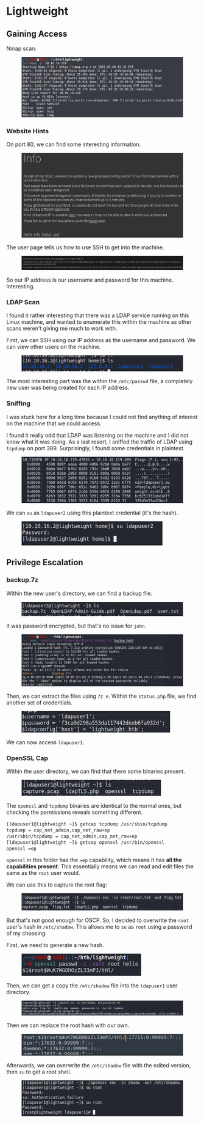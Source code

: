 # Lightweight

## Gaining Access

Nmap scan:

<figure><img src="../../../.gitbook/assets/image (522).png" alt=""><figcaption></figcaption></figure>

### Website Hints

On port 80, we can find some interesting information.

<figure><img src="../../../.gitbook/assets/image (520).png" alt=""><figcaption></figcaption></figure>

The user page tells us how to use SSH to get into the machine.

<figure><img src="../../../.gitbook/assets/image (494).png" alt=""><figcaption></figcaption></figure>

So our IP address is our username and password for this machine. Interesting.

### LDAP Scan

I found it rather interesting that there was a LDAP service running on this Linux machine, and wanted to enumerate this within the machine as other scans weren't giving me much to work with.

First, we can SSH using our IP address as the username and password. We can view other users on the machine.

<figure><img src="../../../.gitbook/assets/image (526).png" alt=""><figcaption></figcaption></figure>

The most interesting part was the within the `/etc/passwd` file, a completely new user was being created for each IP address.&#x20;

### Sniffing

I was stuck here for a long time because I could not find anything of interest on the machine that we could access.&#x20;

I found it really odd that LDAP was listening on the machine and I did not know what it was doing. As a last resort, I sniffed the traffic of LDAP using `tcpdump` on port 389. Surprisingly, I found some credentials in plaintext.

<figure><img src="../../../.gitbook/assets/image (506).png" alt=""><figcaption></figcaption></figure>

We can `su` as `ldapuser2` using this plaintext credential (it's the hash).

<figure><img src="../../../.gitbook/assets/image (499).png" alt=""><figcaption></figcaption></figure>

## Privilege Escalation

### backup.7z

Within the new user's directory, we can find a backup file.

<figure><img src="../../../.gitbook/assets/image (486).png" alt=""><figcaption></figcaption></figure>

It was password encrypted, but that's no issue for `john`.

<figure><img src="../../../.gitbook/assets/image (504).png" alt=""><figcaption></figcaption></figure>

Then, we can extract the files using `7z e`. Within the `status.php` file, we find another set of credentials.

<figure><img src="../../../.gitbook/assets/image (516).png" alt=""><figcaption></figcaption></figure>

We can now access `ldapuser1`.

### OpenSSL Cap

Within the user directory, we can find that there some binaries present.

<figure><img src="../../../.gitbook/assets/image (503).png" alt=""><figcaption></figcaption></figure>

The `openssl` and `tcpdump` binaries are identical to the normal ones, but checking the permissions reveals something different.

```
[ldapuser1@lightweight ~]$ getcap tcpdump /usr/sbin/tcpdump
tcpdump = cap_net_admin,cap_net_raw+ep
/usr/sbin/tcpdump = cap_net_admin,cap_net_raw+ep
[ldapuser1@lightweight ~]$ getcap openssl /usr/bin/openssl 
openssl =ep
```

`openssl` in this folder has the `=ep` capability, which means it has **all the capabilities present**. This essentially means we can read and edit files the same as the `root` user would.

We can use this to capture the root flag:

<figure><img src="../../../.gitbook/assets/image (487).png" alt=""><figcaption></figcaption></figure>

But that's not good enough for OSCP. So, I decided to overwrite the `root` user's hash in `/etc/shadow`. This allows me to `su` as `root` using a password of my choosing.

First, we need to generate a new hash.

<figure><img src="../../../.gitbook/assets/image (491).png" alt=""><figcaption></figcaption></figure>

Then, we can get a copy the `/etc/shadow` file into the `ldapuser1` user directory.

<figure><img src="../../../.gitbook/assets/image (527).png" alt=""><figcaption></figcaption></figure>

Then we can replace the root hash with our own.

<figure><img src="../../../.gitbook/assets/image (498).png" alt=""><figcaption></figcaption></figure>

Afterwards, we can overwrite the `/etc/shadow` file with the edited version, then `su` to get a root shell.

<figure><img src="../../../.gitbook/assets/image (490).png" alt=""><figcaption></figcaption></figure>
